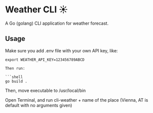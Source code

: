 # Weather CLI ☀️

A Go (golang) CLI application for weather forecast.

## Usage

Make sure you add .env file with your own API key, like:

```shell
export WEATHER_API_KEY=123456789ABCD

Then run:

```shell
go build .
```

Then, move executable to /usr/local/bin

Open Terminal, and run cli-weather + name of the place (Vienna, AT is default with no arguments given)
